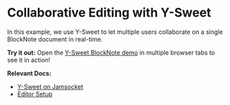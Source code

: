 # Collaborative Editing with Y-Sweet

In this example, we use Y-Sweet to let multiple users collaborate on a single BlockNote document in real-time.

**Try it out:** Open the [Y-Sweet BlockNote demo](https://demos.y-sweet.dev/blocknote) in multiple browser tabs to see it in action!

**Relevant Docs:**

- [Y-Sweet on Jamsocket](https://docs.jamsocket.com/y-sweet/quickstart)
- [Editor Setup](/docs/editor-basics/setup)
